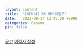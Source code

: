 ```yaml
---
layout: content
title:  "[이력서] SK 머터리얼즈"
date:   2023-09-17 12:45:29 +0900
categories: Resume
pin: false
---
```





[공고](https://careers.sk-materials.com/apply/jobView/380580952)
[이력서 작성]()

